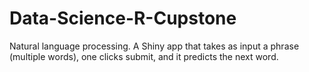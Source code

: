 # Data-Science-R-Cupstone
Natural language processing. A Shiny app that takes as input a phrase (multiple words), one clicks submit, and it predicts the next word.
